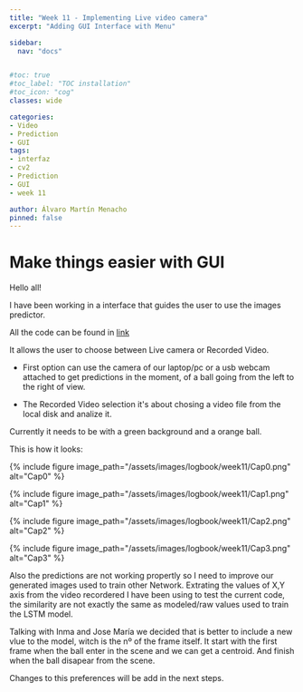```yaml
---
title: "Week 11 - Implementing Live video camera"
excerpt: "Adding GUI Interface with Menu"

sidebar:
  nav: "docs"


#toc: true
#toc_label: "TOC installation"
#toc_icon: "cog"
classes: wide

categories:
- Video
- Prediction
- GUI
tags:
- interfaz
- cv2
- Prediction
- GUI
- week 11

author: Álvaro Martín Menacho
pinned: false
---
```


# Make things easier with GUI

Hello all!

I have been working in a interface that guides the user to use the images predictor.

All the code can be found in [link](https://github.com/RoboticsLabURJC/2020-tfg-alvaro-martin/tree/main/Main%20Program)

It allows the user to choose between Live camera or Recorded Video.

  - First option can use the camera of our laptop/pc or a usb webcam attached to
    get predictions in the moment, of a ball going from the left to the right of view.

  - The Recorded Video selection it's about chosing a video file from the local disk
    and analize it.

Currently it needs to be with a green background and a orange ball.

This is how it looks:

{% include figure image_path="/assets/images/logbook/week11/Cap0.png" alt="Cap0" %}

{% include figure image_path="/assets/images/logbook/week11/Cap1.png" alt="Cap1" %}

{% include figure image_path="/assets/images/logbook/week11/Cap2.png" alt="Cap2" %}

{% include figure image_path="/assets/images/logbook/week11/Cap3.png" alt="Cap3" %}

Also the predictions are not working propertly so I need to improve our generated images used to train other Network.
Extrating the values of X,Y axis from the video recordered I have been using to test the current code, the similarity are not exactly the same as modeled/raw values used to train the LSTM model.

Talking with Inma and Jose María we decided that is better to include a new vlue to the model, witch is the nº of the frame itself.
It start with the first frame when the ball enter in the scene and we can get a centroid.
And finish when the ball disapear from the scene.


Changes to this preferences will be add in the next steps.
